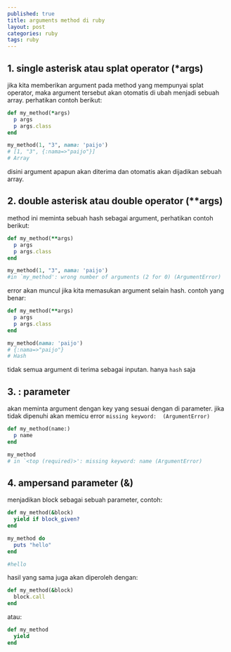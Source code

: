 ```yaml
---
published: true
title: arguments method di ruby
layout: post
categories: ruby
tags: ruby
---
```

## 1. single asterisk atau splat operator (*args)

jika kita memberikan argument pada method yang mempunyai splat operator, maka argument tersebut akan otomatis di ubah menjadi sebuah array. perhatikan contoh berikut:

```ruby
def my_method(*args)
  p args
  p args.class
end

my_method(1, "3", nama: 'paijo')
# [1, "3", {:nama=>"paijo"}]
# Array
```

disini argument apapun akan diterima dan otomatis akan dijadikan sebuah array.

## 2. double asterisk atau double operator (**args)

method ini meminta sebuah hash sebagai argument, perhatikan contoh berikut:

```ruby
def my_method(**args)
  p args
  p args.class
end

my_method(1, "3", nama: 'paijo')
#in `my_method': wrong number of arguments (2 for 0) (ArgumentError)
```

error akan muncul jika kita memasukan argument selain hash.
contoh yang benar:
```ruby
def my_method(**args)
  p args
  p args.class
end

my_method(nama: 'paijo')
# {:nama=>"paijo"}
# Hash
```
tidak semua argument di terima sebagai inputan. hanya `hash` saja

## 3. : parameter

akan meminta argument dengan key yang sesuai dengan di parameter. jika tidak dipenuhi akan memicu error `missing keyword:  (ArgumentError)`

```ruby
def my_method(name:)
  p name
end

my_method
# in `<top (required)>': missing keyword: name (ArgumentError)
```

## 4. ampersand parameter (&)
menjadikan block sebagai sebuah parameter, contoh:

```ruby
def my_method(&block)
  yield if block_given?
end

my_method do
  puts "hello"
end

#hello
```
hasil yang sama juga akan diperoleh dengan:

```ruby
def my_method(&block)
  block.call
end
```

atau:

```ruby
def my_method
  yield
end
```






